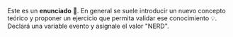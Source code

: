 Este es un **enunciado** :book:. 
En general se suele introducir un nuevo concepto teórico y proponer un ejercicio que permita validar ese conocimiento :bulb:. 
Declará una variable evento y asignale el valor "NERD".